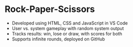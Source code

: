 # Rock-Paper-Scissors
- Developed using HTML, CSS and JavaScript in VS Code
- User vs. system gameplay with random system output
- Tracks results: win, lose or draw, with scores for both
- Supports infinite rounds, deployed on GitHub
